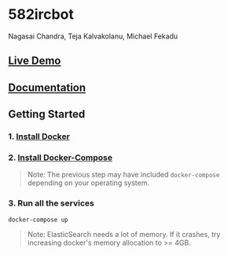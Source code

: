 # 582ircbot

Nagasai Chandra, Teja Kalvakolanu, Michael Fekadu

## [Live Demo][1]

## [Documentation][2]

## Getting Started

### 1. [Install Docker][3]

### 2. [Install Docker-Compose][4]

> Note: The previous step may have included `docker-compose` depending on your operating system.

### 3. Run all the services

```
docker-compose up
```

> Note: ElasticSearch needs a lot of memory. If it crashes, try increasing docker's memory allocation to >= 4GB.

[1]: #todo_insert_link
[2]: #todo_insert_link
[3]: https://docs.docker.com/get-docker/
[4]: https://docs.docker.com/compose/install/
[5]: #todo_insert_link
[6]: #todo_insert_link
[7]: #todo_insert_link
